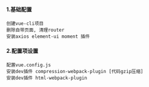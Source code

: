 #### 1.基础配置

```
创建vue-cli项目
删除自带页面, 清理router
安装axios element-ui moment 插件
```

#### 2.配置项设置

```
配置vue.config.js
安装dev插件 compression-webpack-plugin [代码gzip压缩]
安装dev插件 html-webpack-plugin
```

